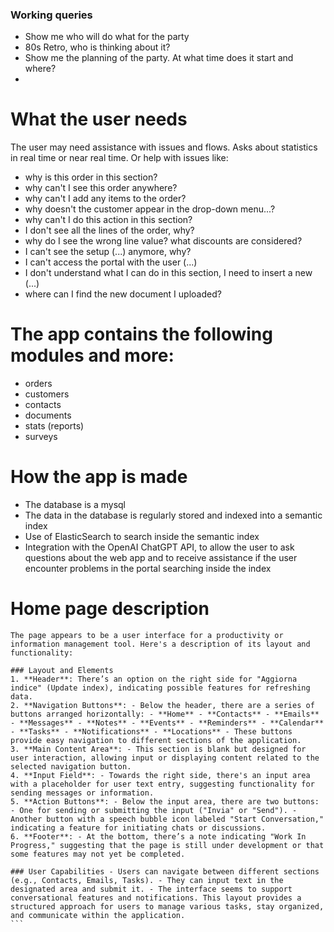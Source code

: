 
### Working queries
- Show me who will do what for the party
- 80s Retro, who is thinking about it?
- Show me the planning of the party. At what time does it start and where?
- 

# What the user needs
The user may need assistance with issues and flows. Asks about statistics in real time or near real time. Or help with issues like:

- why is this order in this section?
- why can't I see this order anywhere?
- why can't I add any items to the order?
- why doesn't the customer appear in the drop-down menu...?
- why can't I do this action in this section?
- I don't see all the lines of the order, why?
- why do I see the wrong line value? what discounts are considered?
- I can't see the setup (...) anymore, why?
- I can't access the portal with the user (...)
- I don't understand what I can do in this section, I need to insert a new (...)
- where can I find the new document I uploaded?

# The app contains the following modules and more:
- orders
- customers
- contacts
- documents
- stats (reports)
- surveys

# How the app is made
- The database is a mysql
- The data in the database is regularly stored and indexed into a semantic index
- Use of ElasticSearch to search inside the semantic index
- Integration with the OpenAI ChatGPT API, to allow the user to ask questions about the web app and to receive assistance if the user encounter problems in the portal searching inside the index

# Home page description
````
The page appears to be a user interface for a productivity or information management tool. Here's a description of its layout and functionality: 

### Layout and Elements 
1. **Header**: There’s an option on the right side for "Aggiorna indice" (Update index), indicating possible features for refreshing data. 
2. **Navigation Buttons**: - Below the header, there are a series of buttons arranged horizontally: - **Home** - **Contacts** - **Emails** - **Messages** - **Notes** - **Events** - **Reminders** - **Calendar** - **Tasks** - **Notifications** - **Locations** - These buttons provide easy navigation to different sections of the application. 
3. **Main Content Area**: - This section is blank but designed for user interaction, allowing input or displaying content related to the selected navigation button. 
4. **Input Field**: - Towards the right side, there's an input area with a placeholder for user text entry, suggesting functionality for sending messages or information. 
5. **Action Buttons**: - Below the input area, there are two buttons: - One for sending or submitting the input ("Invia" or "Send"). - Another button with a speech bubble icon labeled "Start Conversation," indicating a feature for initiating chats or discussions. 
6. **Footer**: - At the bottom, there’s a note indicating "Work In Progress," suggesting that the page is still under development or that some features may not yet be completed. 

### User Capabilities - Users can navigate between different sections (e.g., Contacts, Emails, Tasks). - They can input text in the designated area and submit it. - The interface seems to support conversational features and notifications. This layout provides a structured approach for users to manage various tasks, stay organized, and communicate within the application.
```